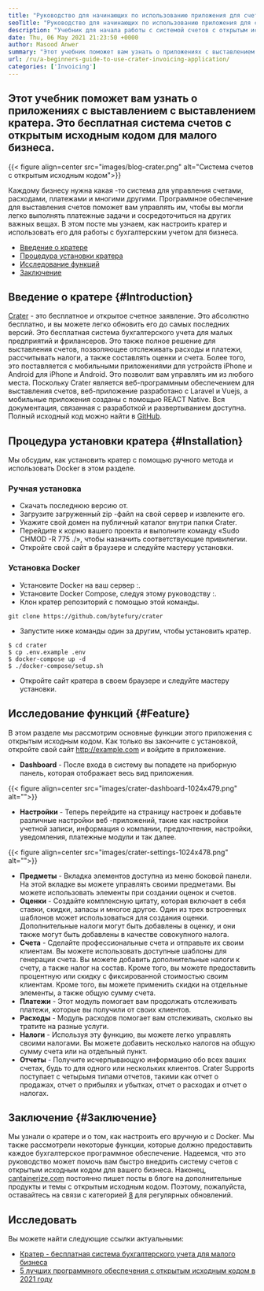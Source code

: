 ```yaml
---
title: "Руководство для начинающих по использованию приложения для счетов кратеров" 
seoTitle: "Руководство для начинающих по использованию приложения для счетов кратеров" 
description: "Учебник для начала работы с системой счетов с открытым исходным кодом. Это руководство кратера помогает вам познакомиться с основными понятиями и функциями." 
date: Thu, 06 May 2021 21:23:50 +0000
author: Masood Anwer
summary: "Этот учебник поможет вам узнать о приложениях с выставлением с выставлением кратеров. Это бесплатная система счетов с открытым исходным кодом для малого бизнеса." 
url: /ru/a-beginners-guide-to-use-crater-invoicing-application/
categories: ['Invoicing']
---
```


## Этот учебник поможет вам узнать о приложениях с выставлением с выставлением кратера. Это бесплатная система счетов с открытым исходным кодом для малого бизнеса.

{{< figure align=center src="images/blog-crater.png" alt="Система счетов с открытым исходным кодом">}}

Каждому бизнесу нужна какая -то система для управления счетами, расходами, платежами и многими другими. Программное обеспечение для выставления счетов поможет вам управлять им, чтобы вы могли легко выполнять платежные задачи и сосредоточиться на других важных вещах. В этом посте мы узнаем, как настроить кратер и использовать его для работы с бухгалтерским учетом для бизнеса.
  * [Введение о кратере][1]
  * [Процедура установки кратера][2]
  * [Исследование функций][3]
  * [Заключение][4]

## Введение о кратере {#Introduction}

[Crater][5] - это бесплатное и открытое счетное заявление. Это абсолютно бесплатно, и вы можете легко обновить его до самых последних версий. Это бесплатная система бухгалтерского учета для малых предприятий и фрилансеров. Это также полное решение для выставления счетов, позволяющее отслеживать расходы и платежи, рассчитывать налоги, а также составлять оценки и счета. Более того, это поставляется с мобильными приложениями для устройств iPhone и Android для iPhone и Android. Это позволит вам управлять им из любого места. Поскольку Crater является веб-программным обеспечением для выставления счетов, веб-приложение разработано с Laravel и Vuejs, а мобильные приложения созданы с помощью REACT Native. Вся документация, связанная с разработкой и развертыванием доступна. Полный исходный код можно найти в [GitHub][6].

## Процедура установки кратера {#Installation}

Мы обсудим, как установить кратер с помощью ручного метода и использовать Docker в этом разделе.

### Ручная установка
  * Скачать последнюю версию от.
  * Загрузите загруженный zip -файл на свой сервер и извлеките его.
  * Укажите свой домен на публичный каталог внутри папки Crater.
  * Перейдите к корню вашего проекта и выполните команду «Sudo CHMOD -R 775 ./», чтобы назначить соответствующие привилегии.
  * Откройте свой сайт в браузере и следуйте мастеру установки.

### Установка Docker
  * Установите Docker на ваш сервер :.
  * Установите Docker Compose, следуя этому руководству :.
  * Клон кратер репозиторий с помощью этой команды.
```
git clone https://github.com/bytefury/crater
```
  * Запустите ниже команды один за другим, чтобы установить кратер.
```
$ cd crater
$ cp .env.example .env
$ docker-compose up -d
$ ./docker-compose/setup.sh
```
  * Откройте сайт кратера в своем браузере и следуйте мастеру установки.

## Исследование функций {#Feature}

В этом разделе мы рассмотрим основные функции этого приложения с открытым исходным кодом. Как только вы закончите с установкой, откройте свой сайт http://example.com и войдите в приложение.
*  **Dashboard**  - После входа в систему вы попадете на приборную панель, которая отображает весь вид приложения.

{{< figure align=center src="images/crater-dashboard-1024x479.png" alt="">}}

*  **Настройки**  - Теперь перейдите на страницу настроек и добавьте различные настройки веб -приложений, такие как настройки учетной записи, информация о компании, предпочтения, настройки, уведомления, платежные модули и так далее.

{{< figure align=center src="images/crater-settings-1024x478.png" alt="">}}

*  **Предметы**  - Вкладка элементов доступна из меню боковой панели. На этой вкладке вы можете управлять своими предметами. Вы можете использовать элементы при создании оценок и счетов.
*  **Оценки**  - Создайте комплексную цитату, которая включает в себя ставки, скидки, запасы и многое другое. Один из трех встроенных шаблонов может использоваться для создания оценки. Дополнительные налоги могут быть добавлены в оценку, и они также могут быть добавлены в качестве совокупного налога.
*  **Счета**  - Сделайте профессиональные счета и отправьте их своим клиентам. Вы можете использовать доступные шаблоны для генерации счета. Вы можете добавить дополнительные налоги к счету, а также налог на состав. Кроме того, вы можете предоставить процентную или скидку с фиксированной стоимостью своим клиентам. Кроме того, вы можете применить скидки на отдельные элементы, а также общую сумму счета.
*  **Платежи**  - Этот модуль помогает вам продолжать отслеживать платежи, которые вы получили от своих клиентов.
*  **Расходы**  - Модуль расходов помогает вам отслеживать, сколько вы тратите на разные услуги.
*  **Налоги**  - Используя эту функцию, вы можете легко управлять своими налогами. Вы можете добавить несколько налогов на общую сумму счета или на отдельный пункт.
*  **Отчеты**  - Получите исчерпывающую информацию обо всех ваших счетах, будь то для одного или нескольких клиентов. Crater Supports поступает с четырьмя типами отчетов, такими как отчет о продажах, отчет о прибылях и убытках, отчет о расходах и отчет о налогах.

## Заключение {#Заключение}

Мы узнали о кратере и о том, как настроить его вручную и с Docker. Мы также рассмотрели некоторые функции, которые должно предоставить каждое бухгалтерское программное обеспечение. Надеемся, что это руководство может помочь вам быстро внедрить систему счетов с открытым исходным кодом для вашего бизнеса.
Наконец, [cantainerize.com][7] постоянно пишет посты в блоге на дополнительные продукты и темы с открытым исходным кодом. Поэтому, пожалуйста, оставайтесь на связи с категорией [8][8] для регулярных обновлений.

## Исследовать
Вы можете найти следующие ссылки актуальными:
  * [Кратер - бесплатная система бухгалтерского учета для малого бизнеса][5]
  * [5 лучших программного обеспечения с открытым исходным кодом в 2021 году][9]



 [1]: #Introduction
 [2]: #Installation
 [3]: #Feature
 [4]: #Conclusion
 [5]: https://products.containerize.com/invoicing/crater/
 [6]: https://github.com/bytefury/crater
 [7]: https://containerize.com
 [8]: https://blog.containerize.com/category/invoicing/
 [9]: https://blog.containerize.com/invoicing/top-5-open-source-accounting-software-in-the-year-2021/
